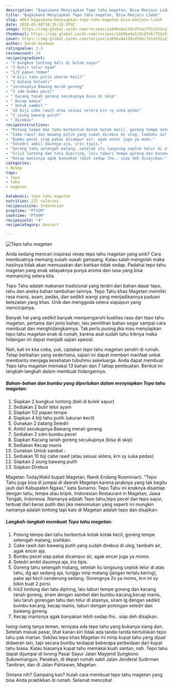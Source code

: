```yaml
---
description: "Bagaimana Menyiapkan Tepo tahu magetan, Bisa Manjain Lidah"
title: "Bagaimana Menyiapkan Tepo tahu magetan, Bisa Manjain Lidah"
slug: 4063-bagaimana-menyiapkan-tepo-tahu-magetan-bisa-manjain-lidah
date: 2020-05-08T10:35:28.979Z
image: https://img-global.cpcdn.com/recipes/a169ba4a119cd7e6/751x532cq70/tepo-tahu-magetan-foto-resep-utama.jpg
thumbnail: https://img-global.cpcdn.com/recipes/a169ba4a119cd7e6/751x532cq70/tepo-tahu-magetan-foto-resep-utama.jpg
cover: https://img-global.cpcdn.com/recipes/a169ba4a119cd7e6/751x532cq70/tepo-tahu-magetan-foto-resep-utama.jpg
author: Sarah Goodman
ratingvalue: 3.3
reviewcount: 14
recipeingredient:
- "2 bungkus lontong beli di bulek sayur"
- "2 butir telur ayam"
- "1/2 papan tempe"
- "4 biji tahu putih ukuran kecil"
- "2 batang Seledri"
- "secukupnya Bawang merah goreng"
- "2 sdm bumbu pecel"
- " Kacang tanah goreng secukupnya bisa di skip"
- " Kecap manis"
- " Untuk sambel "
- "10 biji cabe rawit atau sesuai selera krn sy suka pedas"
- "2 siung bawang putih"
- " Direbus"
recipeinstructions:
- "Potong tempe dan tahu berbentuk kotak kotak kecil, goreng tempe setengah matang, sisihkan."
- "Cabe rawit dan bawang putih yang sudah direbus di uleg, tambahi air, agak encer aja."
- "Bumbu pecel siap pakai dicampur air, agak encer juga ya moms."
- "Seledri ambil daunnya aja, iris tipis."
- "Goreng tahu setengah matang, setelah itu langsung ceplok telur di atas tahu, dg api sedang aja, tunggu smp matang (jangan terlalu kering), pake api kecil cenderung sedang. Gorengnya 2x ya moms, krn ini sy bikin buat 2 porsi."
- "Iris2 lontong dan tata dipiring, lalu taburi tempe goreng dan kacang tanah goreng, siram dengan sambel dan bumbu kacang,kecap manis, lalu taruh gorengan tahu dan telur di atasnya, siram lg dengan sedikit bumbu kacang, kecap manis, taburi dengan potongan seledri dan bawang goreng."
- "Kecap manisnya agak banyakan lebih sedap lho.. siap deh disajikan."
categories:
- Resep
tags:
- tepo
- tahu
- magetan

katakunci: tepo tahu magetan 
nutrition: 227 calories
recipecuisine: Indonesian
preptime: "PT15M"
cooktime: "PT49M"
recipeyield: "4"
recipecategory: Dessert

---
```



![Tepo tahu magetan](https://img-global.cpcdn.com/recipes/a169ba4a119cd7e6/751x532cq70/tepo-tahu-magetan-foto-resep-utama.jpg)

Anda sedang mencari inspirasi resep tepo tahu magetan yang unik? Cara membuatnya memang susah-susah gampang. Kalau salah mengolah maka hasilnya tidak akan memuaskan dan bahkan tidak sedap. Padahal tepo tahu magetan yang enak selayaknya punya aroma dan rasa yang bisa memancing selera kita.

Tepo Tahu adalah makanan tradisional yang terdiri dari bahan dasar tepo, tahu dan aneka bahan tambahan lainnya. Tepo Tahu khas Magetan memiliki rasa manis, asam, pedas, dan sedikit wangi yang menjadikannya paduan kelezatan yang khas. Unik dan menggoda selera siapapun yang mencicipinya.

Banyak hal yang sedikit banyak mempengaruhi kualitas rasa dari tepo tahu magetan, pertama dari jenis bahan, lalu pemilihan bahan segar sampai cara membuat dan menghidangkannya. Tak perlu pusing jika mau menyiapkan tepo tahu magetan enak di rumah, karena asal sudah tahu triknya maka hidangan ini dapat menjadi sajian spesial.


Nah, kali ini kita coba, yuk, ciptakan tepo tahu magetan sendiri di rumah. Tetap berbahan yang sederhana, sajian ini dapat memberi manfaat untuk membantu menjaga kesehatan tubuhmu sekeluarga. Anda dapat membuat Tepo tahu magetan memakai 13 bahan dan 7 tahap pembuatan. Berikut ini langkah-langkah dalam membuat hidangannya.

<!--inarticleads1-->

##### Bahan-bahan dan bumbu yang diperlukan dalam menyiapkan Tepo tahu magetan:

1. Siapkan 2 bungkus lontong (beli di bulek sayur)
1. Sediakan 2 butir telur ayam
1. Siapkan 1/2 papan tempe
1. Siapkan 4 biji tahu putih (ukuran kecil)
1. Gunakan 2 batang Seledri
1. Ambil secukupnya Bawang merah goreng
1. Sediakan 2 sdm bumbu pecel
1. Siapkan  Kacang tanah goreng secukupnya (bisa di skip)
1. Sediakan  Kecap manis
1. Gunakan  Untuk sambel :
1. Sediakan 10 biji cabe rawit (atau sesuai selera, krn sy suka pedas)
1. Siapkan 2 siung bawang putih
1. Siapkan  Direbus


Magetan TodayWakil bupati Magetan, Nanik Endang Rusminiarti. &#34;Tepo Tahu juga bisa di jumpai di daerah Magetan karena jaraknya yang tak begitu jauh dari Kabupaten Ngawi,&#34; kata Sunarno. Tepo Tahu ini enaknya disantap dengan tahu, tempe atau kripik. Indonesian Restaurant in Magetan, Jawa Tengah, Indonesia. Namanya adalah Tepo tahu,tepo pecel dan tepo sayur, terbuat dari beras putih dan jika menumukan yang seperti ini mungkin namanya adalah lontong tapi kalo di Magetan adalah tepo dan disajikan. 

<!--inarticleads2-->

##### Langkah-langkah membuat Tepo tahu magetan:

1. Potong tempe dan tahu berbentuk kotak kotak kecil, goreng tempe setengah matang, sisihkan.
1. Cabe rawit dan bawang putih yang sudah direbus di uleg, tambahi air, agak encer aja.
1. Bumbu pecel siap pakai dicampur air, agak encer juga ya moms.
1. Seledri ambil daunnya aja, iris tipis.
1. Goreng tahu setengah matang, setelah itu langsung ceplok telur di atas tahu, dg api sedang aja, tunggu smp matang (jangan terlalu kering), pake api kecil cenderung sedang. Gorengnya 2x ya moms, krn ini sy bikin buat 2 porsi.
1. Iris2 lontong dan tata dipiring, lalu taburi tempe goreng dan kacang tanah goreng, siram dengan sambel dan bumbu kacang,kecap manis, lalu taruh gorengan tahu dan telur di atasnya, siram lg dengan sedikit bumbu kacang, kecap manis, taburi dengan potongan seledri dan bawang goreng.
1. Kecap manisnya agak banyakan lebih sedap lho.. siap deh disajikan.


Iseng-iseng tanya temen, ternyata ada tepo tahu yang bukanya siang dan. Setelah masuk pasar, lihat kanan kiri tidak ada tanda-tanda bertuliskan tepo tahu pak marlan. Sekilas tepo khas Magetan ini mirip kupat tahu yang dijual didaerah lain, tapi secara bumbu terdapat beberapa perbedaan dari kupat tahu biasa. Kalau biasanya kupat tahu memakai kuah santan, nah. Tepo tahu dapat dijumpai di lorong Pasar Sayur Jalan Mayjend Sungkono Sukowinangun, Panekan, di depan rumah sakit Jalan Jenderal Sudirman Tambran, dan di Jalan Pahlawan, Magetan. 

Gimana nih? Gampang kan? Itulah cara membuat tepo tahu magetan yang bisa Anda praktikkan di rumah. Selamat mencoba!
